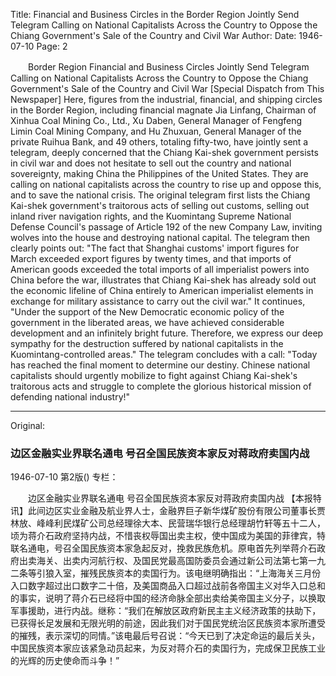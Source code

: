 Title: Financial and Business Circles in the Border Region Jointly Send Telegram Calling on National Capitalists Across the Country to Oppose the Chiang Government's Sale of the Country and Civil War
Author:
Date: 1946-07-10
Page: 2

　　Border Region Financial and Business Circles Jointly Send Telegram
    Calling on National Capitalists Across the Country to Oppose the Chiang Government's Sale of the Country and Civil War
    [Special Dispatch from This Newspaper] Here, figures from the industrial, financial, and shipping circles in the Border Region, including financial magnate Jia Linfang, Chairman of Xinhua Coal Mining Co., Ltd., Xu Daben, General Manager of Fengfeng Limin Coal Mining Company, and Hu Zhuxuan, General Manager of the private Ruihua Bank, and 49 others, totaling fifty-two, have jointly sent a telegram, deeply concerned that the Chiang Kai-shek government persists in civil war and does not hesitate to sell out the country and national sovereignty, making China the Philippines of the United States. They are calling on national capitalists across the country to rise up and oppose this, and to save the national crisis. The original telegram first lists the Chiang Kai-shek government's traitorous acts of selling out customs, selling out inland river navigation rights, and the Kuomintang Supreme National Defense Council's passage of Article 192 of the new Company Law, inviting wolves into the house and destroying national capital. The telegram then clearly points out: "The fact that Shanghai customs' import figures for March exceeded export figures by twenty times, and that imports of American goods exceeded the total imports of all imperialist powers into China before the war, illustrates that Chiang Kai-shek has already sold out the economic lifeline of China entirely to American imperialist elements in exchange for military assistance to carry out the civil war." It continues, "Under the support of the New Democratic economic policy of the government in the liberated areas, we have achieved considerable development and an infinitely bright future. Therefore, we express our deep sympathy for the destruction suffered by national capitalists in the Kuomintang-controlled areas." The telegram concludes with a call: "Today has reached the final moment to determine our destiny. Chinese national capitalists should urgently mobilize to fight against Chiang Kai-shek's traitorous acts and struggle to complete the glorious historical mission of defending national industry!"



<hr /> 

Original: 


### 边区金融实业界联名通电  号召全国民族资本家反对蒋政府卖国内战

1946-07-10
第2版()
专栏：

　　边区金融实业界联名通电
    号召全国民族资本家反对蒋政府卖国内战
    【本报特讯】此间边区实业金融及航业界人士，金融界巨子新华煤矿股份有限公司董事长贾林放、峰峰利民煤矿公司总经理徐大本、民营瑞华银行总经理胡竹轩等五十二人，顷为蒋介石政府坚持内战，不惜丧权辱国出卖主权，使中国成为美国的菲律宾，特联名通电，号召全国民族资本家急起反对，挽救民族危机。原电首先列举蒋介石政府出卖海关、出卖内河航行权、及国民党最高国防委员会通过新公司法第七第一九二条等引狼入室，摧残民族资本的卖国行为。该电继明确指出：“上海海关三月份入口数字超过出口数字二十倍，及美国商品入口超过战前各帝国主义对华入口总和的事实，说明了蒋介石已经将中国的经济命脉全部出卖给美帝国主义分子，以换取军事援助，进行内战。继称：“我们在解放区政府新民主主义经济政策的扶助下，已获得长足发展和无限光明的前途，因此我们对于国民党统治区民族资本家所遭受的摧残，表示深切的同情。”该电最后号召说：“今天已到了决定命运的最后关头，中国民族资本家应该紧急动员起来，为反对蒋介石的卖国行为，完成保卫民族工业的光辉的历史使命而斗争！”
